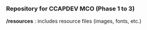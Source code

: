 ### Repository for CCAPDEV MCO (Phase 1 to 3)

**/resources** : includes resource files (images, fonts, etc.)
